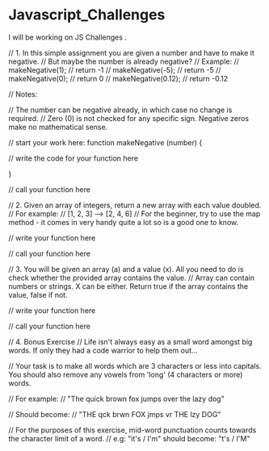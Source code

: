 # Javascript_Challenges
I will be working on JS Challenges .

// 1. In this simple assignment you are given a number and have to make it negative. 
// But maybe the number is already negative?
// Example:
// makeNegative(1); // return -1
// makeNegative(-5); // return -5
// makeNegative(0); // return 0
// makeNegative(0.12); // return -0.12

// Notes:

// The number can be negative already, in which case no change is required.
// Zero (0) is not checked for any specific sign. Negative zeros make no mathematical sense.

// start your work here:
function makeNegative (number) {

  // write the code for your function here

}

// call your function here


// 2. Given an array of integers, return a new array with each value doubled.
// For example:
// [1, 2, 3] --> [2, 4, 6]
// For the beginner, try to use the map method - it comes in very handy quite a lot so is a good one to know.

// write your function here

// call your function here


// 3. You will be given an array (a) and a value (x). All you need to do is check whether the provided array contains the value.
// Array can contain numbers or strings. X can be either. Return true if the array contains the value, false if not.

// write your function here

// call your function here

// 4. Bonus Exercise 
// Life isn't always easy as a small word amongst big words. If only they had a code warrior to help them out...

// Your task is to make all words which are 3 characters or less into capitals. You should also remove any vowels from 'long' (4 characters or more) words.

// For example:
// "The quick brown fox jumps over the lazy dog"

// Should become:
// "THE qck brwn FOX jmps vr THE lzy DOG"

// For the purposes of this exercise, mid-word punctuation counts towards the character limit of a word.
// e.g: "it's / I'm" should become: "t's / I'M"